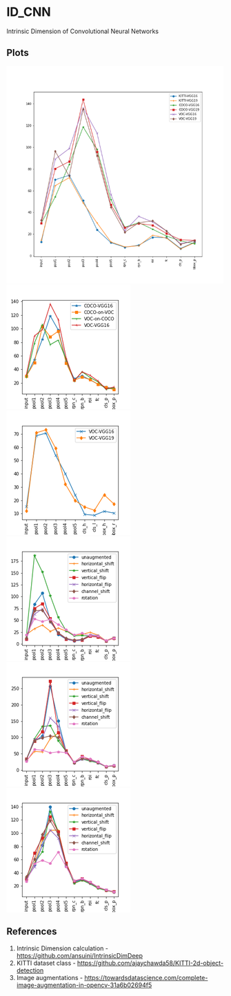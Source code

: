 # ID_CNN
Intrinsic Dimension of Convolutional Neural Networks

## Plots

![Image1](Plots/1.png)
![Image2](Plots/2.png)
![Image3](Plots/3.png)
![Image4](Plots/4.png)
![Image5](Plots/5.png)
![Image6](Plots/6.png)

## References
1. Intrinsic Dimension calculation - https://github.com/ansuini/IntrinsicDimDeep
2. KITTI dataset class - https://github.com/ajaychawda58/KITTI-2d-object-detection
3. Image augmentations - https://towardsdatascience.com/complete-image-augmentation-in-opencv-31a6b02694f5
